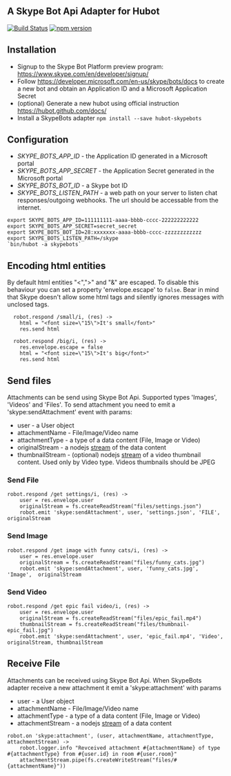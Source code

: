 A Skype Bot Api Adapter for Hubot
--------------------------------
[![Build Status](https://travis-ci.org/ivadim/hubot-skypebots.svg?branch=master)](https://travis-ci.org/ivadim/hubot-skypebots)
[![npm version](https://badge.fury.io/js/hubot-skypebots.svg)](https://badge.fury.io/js/hubot-skypebots)

## Installation

* Signup to the Skype Bot Platform preview program: https://www.skype.com/en/developer/signup/
* Follow https://developer.microsoft.com/en-us/skype/bots/docs to create a new bot and obtain an Application ID and a Microsoft Application Secret
* (optional) Generate a new hubot using official instruction https://hubot.github.com/docs/
* Install a SkypeBots adapter 
`npm install --save hubot-skypebots`

## Configuration

* *SKYPE_BOTS_APP_ID* - the Application ID generated in a Microsoft portal
* *SKYPE_BOTS_APP_SECRET* - the Application Secret generated in the Microsoft portal
* *SKYPE_BOTS_BOT_ID* - a Skype bot ID
* *SKYPE_BOTS_LISTEN_PATH* - a web path on your server to listen chat responses/outgoing webhooks. The url should be accessable from the internet. 

```
export SKYPE_BOTS_APP_ID=111111111-aaaa-bbbb-cccc-222222222222
export SKYPE_BOTS_APP_SECRET=secret_secret
export SKYPE_BOTS_BOT_ID=28:xxxxxxx-aaaa-bbbb-cccc-zzzzzzzzzzzz
export SKYPE_BOTS_LISTEN_PATH=/skype
`bin/hubot -a skypebots`
```

## Encoding html entities 

By default html entities "<",">" and "&" are escaped. To disable this behaviour you can set a property 'envelope.escape' to `false`. 
Bear in mind that Skype doesn't allow some html tags and silently ignores messages with unclosed tags.

```
  robot.respond /small/i, (res) ->
    html = "<font size=\"15\">It's small</font>"
    res.send html
```

```
  robot.respond /big/i, (res) ->
    res.envelope.escape = false
    html = "<font size=\"15\">It's big</font>"
    res.send html
```

## Send files

Attachments can be send using Skype Bot Api. Supported types 'Images', 'Videos' and 'Files'. 
To send attachment you need to emit a 'skype:sendAttachment' event with params:
* user - a User object
* attachmentName - File/Image/Video name
* attachmentType - a type of a data content (File, Image or Video)
* originalStream - a nodejs [stream](https://nodejs.org/api/stream.html) of the data content
* thumbnailStream - (optional) nodejs [stream](https://nodejs.org/api/stream.html) of a video thumbnail content. Used only by Video type. Videos thumbnails should be JPEG

### Send File
```
robot.respond /get settings/i, (res) ->
    user = res.envelope.user
    originalStream = fs.createReadStream("files/settings.json")
    robot.emit 'skype:sendAttachment', user, 'settings.json', 'FILE',  originalStream
```

### Send Image

```
robot.respond /get image with funny cats/i, (res) ->
    user = res.envelope.user
    originalStream = fs.createReadStream("files/funny_cats.jpg")
    robot.emit 'skype:sendAttachment', user, 'funny_cats.jpg', 'Image',  originalStream
```

### Send Video
```
robot.respond /get epic fail video/i, (res) ->
    user = res.envelope.user
    originalStream = fs.createReadStream("files/epic_fail.mp4")
    thumbnailStream = fs.createReadStream("files/thumbnail-epic_fail.jpg")
    robot.emit 'skype:sendAttachment', user, 'epic_fail.mp4', 'Video',  originalStream, thumbnailStream
```

## Receive File

Attachments can be received using Skype Bot Api. When SkypeBots adapter receive a new attachment it emit a 'skype:attachment' with params
* user - a User object
* attachmentName - File/Image/Video name
* attachmentType - a type of a data content (File, Image or Video)
* attachmentStream - a nodejs [stream](https://nodejs.org/api/stream.html) of a data content

```
robot.on 'skype:attachment', (user, attachmentName, attachmentType, attachmentStream) ->
    robot.logger.info "Revceived attachment #{attachmentName} of type #{attachmentType} from #{user.id} in room #{user.room}"
    attachmentStream.pipe(fs.createWriteStream("files/#{attachmentName}"))
```
